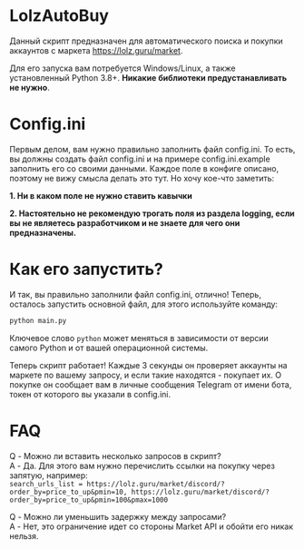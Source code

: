 # LolzAutoBuy
Данный скрипт предназначен для автоматического поиска и покупки аккаунтов с маркета https://lolz.guru/market.

Для его запуска вам потребуется Windows/Linux, а также установленный Python 3.8+. **Никакие библиотеки предустанавливать не нужно**. 

# Config.ini
Первым делом, вам нужно правильно заполнить файл config.ini. То есть, вы должны создать файл config.ini и на примере config.ini.example заполнить его со своими данными. Каждое поле в конфиге описано, поэтому не вижу смысла делать это тут. Но хочу кое-что заметить:

**1. Ни в каком поле не нужно ставить кавычки**

**2. Настоятельно не рекомендую трогать поля из раздела logging, если вы не являетесь разработчиком и не знаете для чего они предназначены.**

# Как его запустить?

И так, вы правильно заполнили файл config.ini, отлично! Теперь, осталось запустить основной файл, для этого используйте команду:
```bash
python main.py
```
Ключевое слово `python` может меняться в зависимости от версии самого Python и от вашей операционной системы. 

Теперь скрипт работает! Каждые 3 секунды он проверяет аккаунты на маркете по вашему запросу, и если такие находятся - покупает их. О покупке он сообщает вам в личные сообщения Telegram от имени бота, токен от которого вы указали в config.ini.


# FAQ
Q - Можно ли вставить несколько запросов в скрипт? <br>
A - Да. Для этого вам нужно перечислить ссылки на покупку через запятую, например:<br>
`search_urls_list = https://lolz.guru/market/discord/?order_by=price_to_up&pmin=10, https://lolz.guru/market/discord/?order_by=price_to_up&pmin=100&pmax=1000`

Q - Можно ли уменьшить задержку между запросами? <br>
A - Нет, это ограничение идет со стороны Market API и обойти его никак нельзя.
